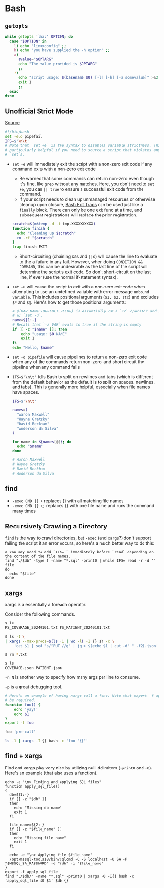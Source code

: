 # Bash

## `getopts`

```sh
while getopts 'lha:' OPTION; do
  case "$OPTION" in
    l) echo "linuxconfig" ;;
    h) echo "you have supplied the -h option" ;;
    a)
      avalue="$OPTARG"
      echo "The value provided is $OPTARG"
      ;;
    ?)
      echo "script usage: $(basename $0) [-l] [-h] [-a somevalue]" >&2
      exit 1
      ;;
  esac
done
```

## Unofficial Strict Mode

[Source](http://redsymbol.net/articles/unofficial-bash-strict-mode/)

```sh
#!/bin/bash
set -euo pipefail
IFS=$'\n\t'
# Note that `set +e` is the syntax to disables variable strictness. This is
# particularly helpful if you need to source a script that violates any of these
# `set`s.
```

- `set -e` will immediately exit the script with a non-zero exit code if any
command exits with a non-zero exit code
  - Be warned that some commands can return non-zero even though it's fine, like
  `grep` without any matches. Here, you don't need to `set +e`, you can `|| true`
  to ensure a successful exit code from the command.
  - If your script needs to clean up unmanaged resources or otherwise cleanup
  upon closure, [Bash Exit Traps](http://redsymbol.net/articles/bash-exit-traps/)
  can be used just like a `finally` block. There can only be one exit func at a
  time, and subsequent registrations will replace the prior registration.

  ```sh
  scratch=$(mktemp -d -t tmp.XXXXXXXXXX)
  function finish {
    echo "Cleaning up $scratch"
    rm -rf "$scratch"
  }
  trap finish EXIT
  ```

  - Short-circuiting (chaining `&&`s and `||`s) will cause the line to evaluate
  to the a failure in any fail. However, when doing `CONDITION && COMMAND`,
  this can be undesirable as the last line of the script will determine the
  script's exit code. So don't short-circuit on the last line, if ever (use the
  normal if-statement syntax).

- `set -u` will cause the script to exit with a non-zero exit code when
attempting to use an undefined variable with error message `unbound variable`.
This includes positional arguments (`$1, $2, etc`) and excludes `$*` and `$@`.
Here's how to get those positional arguments:

  ```sh
  # ${VAR_NAME:-DEFAULT_VALUE} is essentially C#'s `??` operator and plays nice
  # w/ `set -u`.
  name=${1:-}
  # Recall that `-z VAR` evals to true if the string is empty
  if [[ -z "$name" ]]; then
      echo "usage: $0 NAME"
      exit 1
  fi
  echo "Hello, $name"
  ```

- `set -o pipefile` will cause pipelines to return a non-zero exit code when any
of the commands return non-zero, and short circuit the pipeline when any command
fails
- `IFS=$'\n\t'` tells Bash to split on newlines and tabs (which is different
from the default behavior as the default is to split on spaces, newlines, and
tabs). This is generally more helpful, especially when file names have spaces.

  ```sh
  IFS=$'\n\t'

  names=(
    "Aaron Maxwell"
    "Wayne Gretzky"
    "David Beckham"
    "Anderson da Silva"
  )

  for name in ${names[@]}; do
    echo "$name"
  done

  # Aaron Maxwell
  # Wayne Gretzky
  # David Beckham
  # Anderson da Silva
  ```

## find

- `-exec CMD {} +` replaces {} with all matching file names
- `-exec CMD {} \;` replaces {} with one file name and runs the command many times

## Recursively Crawling a Directory

`find` is the way to crawl directories, but `-exec` (and `xargs`?) don't support failing the script
if an error occurs, so here's a much better way to do this:

```shell
# You may need to add `IFS= ` immediately before `read` depending on the content of the file names.
find "./$db" -type f -name "*.sql" -print0 | while IFS= read -r -d '' file
do
  echo "$file"
done
```

## xargs

xargs is a essentially a foreach operator.

Consider the following commands.

```sh
$ ls
PS_COVERAGE_20240101.txt PS_PATIENT_20240101.txt

$ ls -1 \
| xargs --max-procs=$(ls -1 | wc -l) -I {} sh -c \
    'cat $1 | sed "s/^PUT //g" | jq > $(echo $1 | cut -d"_" -f2).json' - '{}'

$ rm *.txt

$ ls
COVERAGE.json PATIENT.json
```

`-n N` is another way to specify how many args per line to consume.

`-p` is a great debugging tool.

```sh
# Here's an example of having xargs call a func. Note that export -f appears to
# be required.
function foo() {
	echo 'yay!'
	echo $1
}
export -f foo

foo 'pre-call'

ls -1 | xargs -I {} bash -c 'foo "{}"'
```

## find + xargs

Find and xargs play very nice by utilizing null-delimiters (`-print0` and `-0`). Here's an example
(that also uses a function).

```shell
echo -e "\n> Finding and applying SQL files"
function apply_sql_file()
{
  db=${1:-}
  if [[ -z "$db" ]]
  then
    echo "Missing db name"
    exit 1
  fi

  file_name=${2:-}
  if [[ -z "$file_name" ]]
  then
    echo "Missing file name"
    exit 1
  fi

  echo -e "\n> Applying file $file_name"
  /opt/mssql-tools18/bin/sqlcmd -C -S localhost -U SA -P "$MSSQL_SA_PASSWORD" -d "$db" -i "$file_name"
}
export -f apply_sql_file
find "./$db/" -name "*.sql" -print0 | xargs -0 -I{} bash -c 'apply_sql_file $0 $1' $db {}
```

